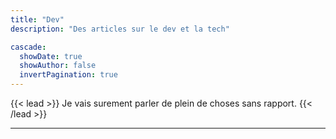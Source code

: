 ```yaml
---
title: "Dev"
description: "Des articles sur le dev et la tech"

cascade:
  showDate: true
  showAuthor: false
  invertPagination: true
---
```


{{< lead >}}
Je vais surement parler de plein de choses sans rapport.
{{< /lead >}}

---